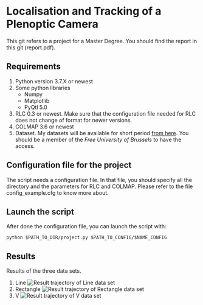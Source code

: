 # Localisation and Tracking of a Plenoptic Camera
This git refers to a project for a Master Degree. You should find the report in this git (report.pdf).
## Requirements
  1. Python version 3.7.X or newest
  2. Some python libraries
      * Numpy
      * Matplotlib
      * PyQtl 5.0
  3. RLC 0.3 or newest. Make sure that the configuration file needed for RLC does not change of format for newer versions.
  4. COLMAP 3.6 or newest
  5. Dataset. My datasets will be available for short period [from here](https://universitelibrebruxelles-my.sharepoint.com/:f:/g/personal/armand_losfeld_ulb_be/EmN2edlo_F9Ggkt30lonaTIBIk5vfgKL2b4EijMppNxzHA?e=P5fbd8). You should be a member of the *Free University of Brussels* to have the access.
## Configuration file for the project
The script needs a configuration file. In that file, you should specify all the directory and the parameters for RLC and COLMAP.
Please refer to the file config_example.cfg to know more about.
## Launch the script
After done the configuration file, you can launch the script with:
```
python $PATH_TO_DIR/project.py $PATH_TO_CONFIG/$NAME_CONFIG
```
## Results
Results of the three data sets.
  1. Line
  ![Result trajectory of Line data set](https://user-images.githubusercontent.com/33875555/116823204-75c76780-ab83-11eb-9ef8-d3c8c67b5b10.png)
  2. Rectangle
  ![Result trajectory of Rectangle data set](https://user-images.githubusercontent.com/33875555/116823204-75c76780-ab83-11eb-9ef8-d3c8c67b5b10.png)
  3. V
  ![Result trajectory of V data set](https://user-images.githubusercontent.com/33875555/116823204-75c76780-ab83-11eb-9ef8-d3c8c67b5b10.png)
